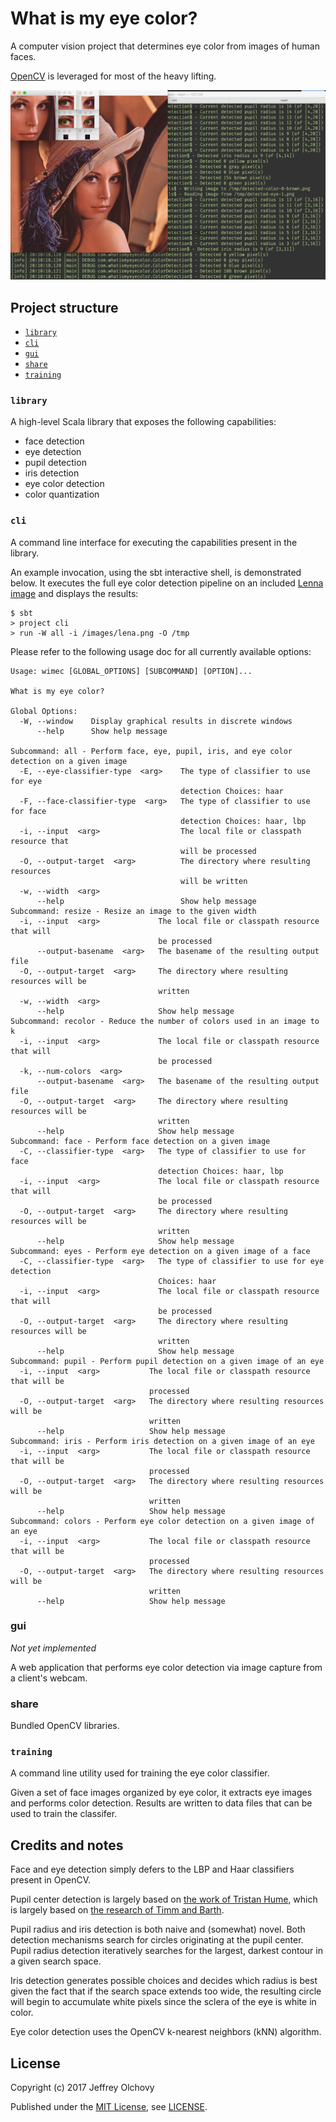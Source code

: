 # What is my eye color?
A computer vision project that determines eye color from images of human faces.

[OpenCV](https://opencv.org) is leveraged for most of the heavy lifting.

![Screenshot of CLI output when run against the 'Lenna' image](screenshots/wimec-lena-output.png)

## Project structure

- [`library`](#library)
- [`cli`](#cli)
- [`gui`](#gui)
- [`share`](#share)
- [`training`](#training)

### `library`
A high-level Scala library that exposes the following capabilities:

- face detection
- eye detection
- pupil detection
- iris detection
- eye color detection
- color quantization

### `cli`
A command line interface for executing the capabilities present in the library.

An example invocation, using the sbt interactive shell, is demonstrated below. It executes the full eye color detection pipeline on an included [Lenna image](https://en.wikipedia.org/wiki/Lenna) and displays the results:
```
$ sbt
> project cli
> run -W all -i /images/lena.png -O /tmp
```

Please refer to the following usage doc for all currently available options:
```
Usage: wimec [GLOBAL_OPTIONS] [SUBCOMMAND] [OPTION]...

What is my eye color?

Global Options:
  -W, --window    Display graphical results in discrete windows
      --help      Show help message

Subcommand: all - Perform face, eye, pupil, iris, and eye color detection on a given image
  -E, --eye-classifier-type  <arg>    The type of classifier to use for eye
                                      detection Choices: haar
  -F, --face-classifier-type  <arg>   The type of classifier to use for face
                                      detection Choices: haar, lbp
  -i, --input  <arg>                  The local file or classpath resource that
                                      will be processed
  -O, --output-target  <arg>          The directory where resulting resources
                                      will be written
  -w, --width  <arg>
      --help                          Show help message
Subcommand: resize - Resize an image to the given width
  -i, --input  <arg>             The local file or classpath resource that will
                                 be processed
      --output-basename  <arg>   The basename of the resulting output file
  -O, --output-target  <arg>     The directory where resulting resources will be
                                 written
  -w, --width  <arg>
      --help                     Show help message
Subcommand: recolor - Reduce the number of colors used in an image to k
  -i, --input  <arg>             The local file or classpath resource that will
                                 be processed
  -k, --num-colors  <arg>
      --output-basename  <arg>   The basename of the resulting output file
  -O, --output-target  <arg>     The directory where resulting resources will be
                                 written
      --help                     Show help message
Subcommand: face - Perform face detection on a given image
  -C, --classifier-type  <arg>   The type of classifier to use for face
                                 detection Choices: haar, lbp
  -i, --input  <arg>             The local file or classpath resource that will
                                 be processed
  -O, --output-target  <arg>     The directory where resulting resources will be
                                 written
      --help                     Show help message
Subcommand: eyes - Perform eye detection on a given image of a face
  -C, --classifier-type  <arg>   The type of classifier to use for eye detection
                                 Choices: haar
  -i, --input  <arg>             The local file or classpath resource that will
                                 be processed
  -O, --output-target  <arg>     The directory where resulting resources will be
                                 written
      --help                     Show help message
Subcommand: pupil - Perform pupil detection on a given image of an eye
  -i, --input  <arg>           The local file or classpath resource that will be
                               processed
  -O, --output-target  <arg>   The directory where resulting resources will be
                               written
      --help                   Show help message
Subcommand: iris - Perform iris detection on a given image of an eye
  -i, --input  <arg>           The local file or classpath resource that will be
                               processed
  -O, --output-target  <arg>   The directory where resulting resources will be
                               written
      --help                   Show help message
Subcommand: colors - Perform eye color detection on a given image of an eye
  -i, --input  <arg>           The local file or classpath resource that will be
                               processed
  -O, --output-target  <arg>   The directory where resulting resources will be
                               written
      --help                   Show help message
```

### gui
*Not yet implemented*

A web application that performs eye color detection via image capture from a client's webcam.

### share
Bundled OpenCV libraries.

### `training`
A command line utility used for training the eye color classifier.

Given a set of face images organized by eye color, it extracts eye images and performs color detection. Results are written to data files that can be used to train the classifer.

## Credits and notes
Face and eye detection simply defers to the LBP and Haar classifiers present in OpenCV.

Pupil center detection is largely based on [the work of Tristan Hume](http://thume.ca/projects/2012/11/04/simple-accurate-eye-center-tracking-in-opencv/), which is largely based on [the research of Timm and Barth](http://www.inb.uni-luebeck.de/publikationen/pdfs/TiBa11b.pdf).

Pupil radius and iris detection is both naive and (somewhat) novel. Both detection mechanisms search for circles originating at the pupil center. Pupil radius detection iteratively searches for the largest, darkest contour in a given search space.

Iris detection generates possible choices and decides which radius is best given the fact that if the search space extends too wide, the resulting circle will begin to accumulate white pixels since the sclera of the eye is white in color.

Eye color detection uses the OpenCV k-nearest neighbors (kNN) algorithm.

## License
Copyright (c) 2017 Jeffrey Olchovy

Published under the [MIT License](https://opensource.org/licenses/MIT), see [LICENSE](LICENSE).
